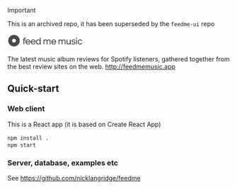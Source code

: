> [!IMPORTANT]  
> This is an archived repo, it has been superseded by the `feedme-ui` repo

![Feed Me Music](feedmemusic.png)

The latest music album reviews for Spotify listeners, gathered together from the best review sites on the web.
http://feedmemusic.app

## Quick-start

### Web client

This is a React app (it is based on Create React App)
```
npm install . 
npm start
```
### Server, database, examples etc

See https://github.com/nicklangridge/feedme
